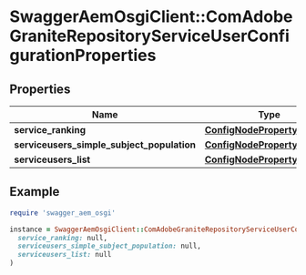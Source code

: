 # SwaggerAemOsgiClient::ComAdobeGraniteRepositoryServiceUserConfigurationProperties

## Properties

| Name | Type | Description | Notes |
| ---- | ---- | ----------- | ----- |
| **service_ranking** | [**ConfigNodePropertyInteger**](ConfigNodePropertyInteger.md) |  | [optional] |
| **serviceusers_simple_subject_population** | [**ConfigNodePropertyBoolean**](ConfigNodePropertyBoolean.md) |  | [optional] |
| **serviceusers_list** | [**ConfigNodePropertyArray**](ConfigNodePropertyArray.md) |  | [optional] |

## Example

```ruby
require 'swagger_aem_osgi'

instance = SwaggerAemOsgiClient::ComAdobeGraniteRepositoryServiceUserConfigurationProperties.new(
  service_ranking: null,
  serviceusers_simple_subject_population: null,
  serviceusers_list: null
)
```

